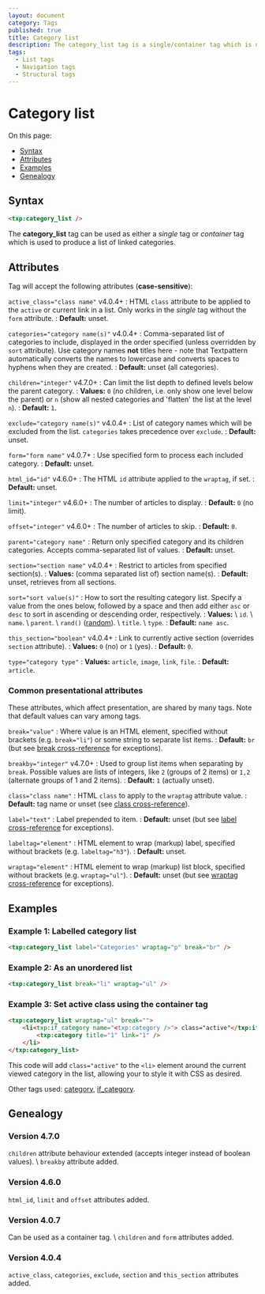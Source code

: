 ```yaml
---
layout: document
category: Tags
published: true
title: Category list
description: The category_list tag is a single/container tag which is used to produce a list of linked categories.
tags:
  - List tags
  - Navigation tags
  - Structural tags
---
```


# Category list

On this page:

* [Syntax](#syntax)
* [Attributes](#attributes)
* [Examples](#examples)
* [Genealogy](#genealogy)

## Syntax

~~~ html
<txp:category_list />
~~~

The **category_list** tag can be used as either a *single* tag or *container* tag which is used to produce a list of linked categories.

## Attributes

Tag will accept the following attributes (**case-sensitive**):

`active_class="class name"` <span class="footnote warning">v4.0.4+</span>
: HTML `class` attribute to be applied to the `active` or current link in a list. Only works in the *single* tag without the `form` attribute.
: **Default:** unset.

`categories="category name(s)"` <span class="footnote warning">v4.0.4+</span>
: Comma-separated list of categories to include, displayed in the order specified (unless overridden by `sort` attribute). Use category names **not** titles here - note that Textpattern automatically converts the names to lowercase and converts spaces to hyphens when they are created.
: **Default:** unset (all categories).

`children="integer"` <span class="footnote warning">v4.7.0+</span>
: Can limit the list depth to defined levels below the parent category.
: **Values:** `0` (no children, i.e. only show one level below the parent) or `n` (show all nested categories and 'flatten' the list at the level `n`).
: **Default:** `1`.

`exclude="category name(s)"` <span class="footnote warning">v4.0.4+</span>
: List of category names which will be excluded from the list. `categories` takes precedence over `exclude`.
: **Default:** unset.

`form="form name"` <span class="footnote warning">v4.0.7+</span>
: Use specified form to process each included category.
: **Default:** unset.

`html_id="id"` <span class="footnote warning">v4.6.0+</span>
: The HTML `id` attribute applied to the `wraptag`, if set.
: **Default:** unset.

`limit="integer"` <span class="footnote warning">v4.6.0+</span>
: The number of articles to display.
: **Default:** `0` (no limit).

`offset="integer"` <span class="footnote warning">v4.6.0+</span>
: The number of articles to skip.
: **Default:** `0`.

`parent="category name"`
: Return only specified category and its children categories. Accepts comma-separated list of values.
: **Default:** unset.

`section="section name"` <span class="footnote warning">v4.0.4+</span>
: Restrict to articles from specified section(s).
: **Values:** (comma separated list of) section name(s).
: **Default:** unset, retrieves from all sections.

`sort="sort value(s)"`
: How to sort the resulting category list. Specify a value from the ones below, followed by a space and then add either `asc` or `desc` to sort in ascending or descending order, respectively.
: **Values:** \\
`id`. \\
`name`. \\
`parent`. \\
`rand()` ([random](https://dev.mysql.com/doc/refman/5.7/en/mathematical-functions.html#function_rand)). \\
`title`. \\
`type`.
: **Default:** `name asc`.

`this_section="boolean"` <span class="footnote warning">v4.0.4+</span>
: Link to currently active section (overrides `section` attribute).
: **Values:** `0` (no) or `1` (yes).
: **Default:** `0`.

`type="category type"`
: **Values:** `article`, `image`, `link`, `file`.
: **Default:** `article`.

### Common presentational attributes

These attributes, which affect presentation, are shared by many tags. Note that default values can vary among tags.

`break="value"`
: Where value is an HTML element, specified without brackets (e.g. `break="li"`) or some string to separate list items.
: **Default:** `br` (but see [break cross-reference](https://docs.textpattern.com/tags/tag-attributes-cross-reference#break) for exceptions).

`breakby="integer"` <span class="footnote warning">v4.7.0+</span>
: Used to group list items when separating by `break`. Possible values are lists of integers, like `2` (groups of 2 items) or `1,2` (alternate groups of 1 and 2 items).
: **Default:** `1` (actually unset).

`class="class name"`
: HTML `class` to apply to the `wraptag` attribute value.
: **Default:** tag name or unset (see [class cross-reference](https://docs.textpattern.com/tags/tag-attributes-cross-reference#class)).

`label="text"`
: Label prepended to item.
: **Default:** unset (but see [label cross-reference](https://docs.textpattern.com/tags/tag-attributes-cross-reference#label) for exceptions).

`labeltag="element"`
: HTML element to wrap (markup) label, specified without brackets (e.g. `labeltag="h3"`).
: **Default:** unset.

`wraptag="element"`
: HTML element to wrap (markup) list block, specified without brackets (e.g. `wraptag="ul"`).
: **Default:** unset (but see [wraptag cross-reference](https://docs.textpattern.com/tags/tag-attributes-cross-reference#wraptag) for exceptions).

## Examples

### Example 1: Labelled category list

~~~ html
<txp:category_list label="Categories" wraptag="p" break="br" />
~~~

### Example 2: As an unordered list

~~~ html
<txp:category_list break="li" wraptag="ul" />
~~~

### Example 3: Set active class using the container tag

~~~ html
<txp:category_list wraptag="ul" break="">
    <li<txp:if_category name="<txp:category />"> class="active"</txp:if_category>>
        <txp:category title="1" link="1" />
    </li>
</txp:category_list>
~~~

This code will add `class="active"` to the `<li>` element around the current viewed category in the list, allowing your to style it with CSS as desired.

Other tags used: [category](category), [if_category](if_category).

## Genealogy

### Version 4.7.0

`children` attribute behaviour extended (accepts integer instead of boolean values). \\
`breakby` attribute added.

### Version 4.6.0

`html_id`, `limit` and `offset` attributes added.

### Version 4.0.7

Can be used as a container tag. \\
`children` and `form` attributes added.

### Version 4.0.4

`active_class`, `categories`, `exclude`, `section` and `this_section` attributes added.
